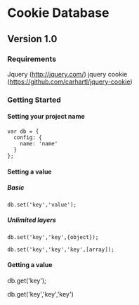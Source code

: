 # Cookie Database
## Version 1.0

### Requirements
Jquery (http://jquery.com/)
jquery cookie (https://github.com/carhartl/jquery-cookie)

### Getting Started
#### Setting your project name

    var db = {
      config: {
        name: 'name'
      }
    };

#### Setting a value
##### Basic
    db.set('key','value');

##### Unlimited layers
    db.set('key','key',{object});

    db.set('key','key','key',[array]);

#### Getting a value
  db.get('key');

  db.get('key','key','key')